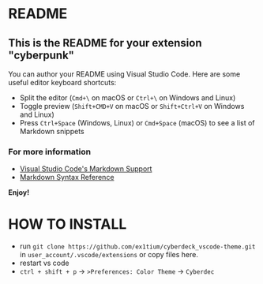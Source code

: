 # README
## This is the README for your extension "cyberpunk"
You can author your README using Visual Studio Code.  Here are some useful editor keyboard shortcuts:

* Split the editor (`Cmd+\` on macOS or `Ctrl+\` on Windows and Linux)
* Toggle preview (`Shift+CMD+V` on macOS or `Shift+Ctrl+V` on Windows and Linux)
* Press `Ctrl+Space` (Windows, Linux) or `Cmd+Space` (macOS) to see a list of Markdown snippets

### For more information
* [Visual Studio Code's Markdown Support](http://code.visualstudio.com/docs/languages/markdown)
* [Markdown Syntax Reference](https://help.github.com/articles/markdown-basics/)

**Enjoy!**


# HOW TO INSTALL

* run `git clone https://github.com/ex1tium/cyberdeck_vscode-theme.git` in `user_account/.vscode/extensions` or copy files here.
* restart vs code
* `ctrl + shift + p` -> `>Preferences: Color Theme` -> `Cyberdec`